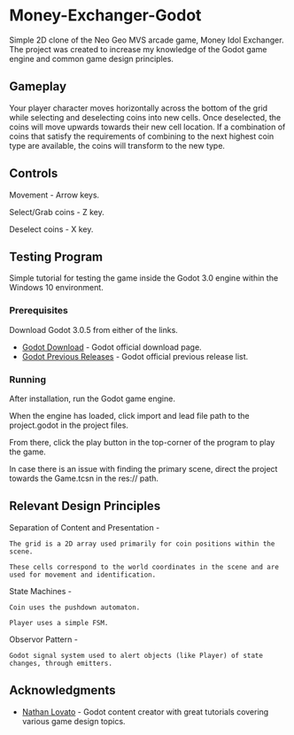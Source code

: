 # Money-Exchanger-Godot

Simple 2D clone of the Neo Geo MVS arcade game, Money Idol Exchanger. 
The project was created to increase my knowledge of the Godot game engine and common game design principles.

## Gameplay
Your player character moves horizontally across the bottom of the grid while selecting and deselecting coins into new cells.
Once deselected, the coins will move upwards towards their new cell location. If a combination of coins that satisfy the 
requirements of combining to the next highest coin type are available, the coins will transform to the new type.

## Controls
Movement - Arrow keys.

Select/Grab coins - Z key.

Deselect coins - X key.

## Testing Program
Simple tutorial for testing the game inside the Godot 3.0 engine within the Windows 10 environment.
### Prerequisites
Download Godot 3.0.5 from either of the links.

* [Godot Download](https://godotengine.org/download/windows) - Godot official download page.
* [Godot Previous Releases](https://downloads.tuxfamily.org/godotengine/) - Godot official previous release list.
### Running
After installation, run the Godot game engine.

When the engine has loaded, click import and lead file path to the project.godot in the project files.

From there, click the play button in the top-corner of the program to play the game.

In case there is an issue with finding the primary scene, direct the project towards the Game.tcsn in the res:// path.

## Relevant Design Principles

Separation of Content and Presentation - 

	The grid is a 2D array used primarily for coin positions within the scene. 
	
	These cells correspond to the world coordinates in the scene and are used for movement and identification.
	
State Machines - 

	Coin uses the pushdown automaton.
	
	Player uses a simple FSM.
	
Observor Pattern -
	
	Godot signal system used to alert objects (like Player) of state changes, through emitters.


## Acknowledgments

* [Nathan Lovato](http://gdquest.com/) - Godot content creator with great tutorials covering various game design topics.
